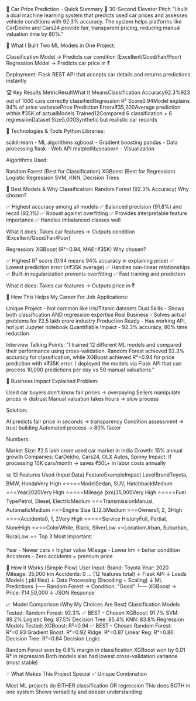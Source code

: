 🚗 Car Price Prediction - Quick Summary
📌 30-Second Elevator Pitch
"I built a dual machine learning system that predicts used car prices and assesses vehicle conditions with 92.3% accuracy. The system helps platforms like CarDekho and Cars24 provide fair, transparent pricing, reducing manual valuation time by 80%."

🎯 What I Built
Two ML Models in One Project:

Classification Model → Predicts car condition (Excellent/Good/Fair/Poor)
Regression Model → Predicts car price in ₹

Deployment: Flask REST API that accepts car details and returns predictions instantly

🏆 Key Results
MetricResultWhat It MeansClassification Accuracy92.3%923 out of 1000 cars correctly classifiedRegression R² Score0.94Model explains 94% of price variancePrice Prediction Error±₹35,200Average prediction within ₹35K of actualModels Trained12Compared 6 classification + 6 regressionDataset Size5,000Synthetic but realistic car records

🔧 Technologies & Tools
Python Libraries:

scikit-learn - ML algorithms
xgboost - Gradient boosting
pandas - Data processing
flask - Web API
matplotlib/seaborn - Visualization

Algorithms Used:

Random Forest (Best for Classification)
XGBoost (Best for Regression)
Logistic Regression
SVM, KNN, Decision Trees


🥇 Best Models & Why
Classification: Random Forest (92.3% Accuracy)
Why chosen?

✅ Highest accuracy among all models
✅ Balanced precision (91.8%) and recall (92.1%)
✅ Robust against overfitting
✅ Provides interpretable feature importance
✅ Handles imbalanced classes well

What it does: Takes car features → Outputs condition (Excellent/Good/Fair/Poor)

Regression: XGBoost (R²=0.94, MAE=₹35K)
Why chosen?

✅ Highest R² score (0.94 means 94% accuracy in explaining price)
✅ Lowest prediction error (±₹35K average)
✅ Handles non-linear relationships
✅ Built-in regularization prevents overfitting
✅ Fast training and prediction

What it does: Takes car features → Outputs price in ₹

💼 How This Helps My Career
For Job Applications:

Unique Project - Not common like Iris/Titanic datasets
Dual Skills - Shows both classification AND regression expertise
Real Business - Solves actual problems for ₹2.5 lakh crore industry
Production Ready - Has working API, not just Jupyter notebook
Quantifiable Impact - 92.3% accuracy, 80% time reduction

Interview Talking Points:
"I trained 12 different ML models and compared their performance 
using cross-validation. Random Forest achieved 92.3% accuracy for 
classification, while XGBoost achieved R²=0.94 for price prediction 
with ±₹35K error. I deployed the models via Flask API that can 
process 10,000 predictions per day vs 50 manual valuations."

🎯 Business Impact Explained
Problem:

Used car buyers don't know fair prices → overpaying
Sellers manipulate prices → distrust
Manual valuation takes hours → slow process

Solution:

AI predicts fair price in seconds → transparency
Condition assessment → trust building
Automated process → 80% faster

Numbers:

Market Size: ₹2.5 lakh crore used car market in India
Growth: 15% annual growth
Companies: CarDekho, Cars24, OLX Autos, Spinny
Impact: If processing 10K cars/month → saves ₹50L+ in labor costs annually


📊 12 Features Used (Input Data)
FeatureExampleImpact LevelBrandToyota, BMW, HondaVery High ⭐⭐⭐⭐⭐ModelSedan, SUV, HatchbackMedium ⭐⭐⭐Year2020Very High ⭐⭐⭐⭐⭐Mileage (km)35,000Very High ⭐⭐⭐⭐⭐Fuel TypePetrol, Diesel, ElectricMedium ⭐⭐⭐TransmissionManual, AutomaticMedium ⭐⭐⭐Engine Size (L)2.5Medium ⭐⭐⭐Owners1, 2, 3High ⭐⭐⭐⭐Accidents0, 1, 2Very High ⭐⭐⭐⭐⭐Service HistoryFull, Partial, NoneHigh ⭐⭐⭐⭐ColorWhite, Black, SilverLow ⭐⭐LocationUrban, Suburban, RuralLow ⭐⭐
Top 3 Most Important:

Year - Newer cars = higher value
Mileage - Lower km = better condition
Accidents - Zero accidents = premium price


🚀 How It Works (Simple Flow)
User Input:
  Brand: Toyota
  Year: 2020
  Mileage: 35,000 km
  Accidents: 0
  ... (12 features total)
         ↓
    Flask API
         ↓
   Loads Models (.pkl files)
         ↓
   Data Processing
   (Encoding + Scaling)
         ↓
   ML Predictions
   ├── Random Forest → Condition: "Good"
   └── XGBoost      → Price: ₹14,50,000
         ↓
    JSON Response

📈 Model Comparison (Why My Choices Are Best)
Classification Models Tested:
Random Forest:     92.3% ✅ BEST - Chosen
XGBoost:           91.7%
SVM:               89.2%
Logistic Reg:      87.5%
Decision Tree:     85.4%
KNN:               83.8%
Regression Models Tested:
XGBoost:           R²=0.94  ✅ BEST - Chosen
Random Forest:     R²=0.93
Gradient Boost:    R²=0.92
Ridge:             R²=0.87
Linear Reg:        R²=0.86
Decision Tree:     R²=0.84
Decision Logic:

Random Forest won by 0.6% margin in classification
XGBoost won by 0.01 R² in regression
Both models also had lowest cross-validation variance (most stable)


💡 What Makes This Project Special
✅ Unique Combination

Most ML projects do EITHER classification OR regression
This does BOTH in one system
Shows versatility and deeper understanding



